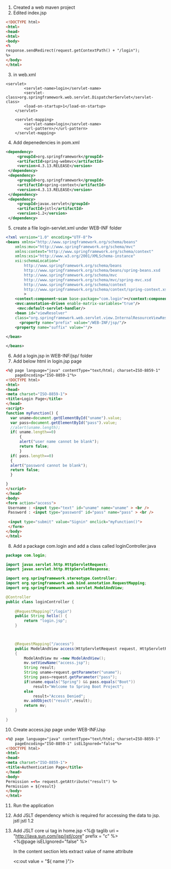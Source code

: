 1. Created a web maven project
2. Edited index.jsp

```html
<!DOCTYPE html>
<html>
<head>
<html>
<body>
<%
response.sendRedirect(request.getContextPath() + "/login");
%>
</body>
</html>

```
3. in web.xml

```
<servlet>
        <servlet-name>login</servlet-name>
        <servlet-class>org.springframework.web.servlet.DispatcherServlet</servlet-class>
        <load-on-startup>1</load-on-startup>
    </servlet>

    <servlet-mapping>
        <servlet-name>login</servlet-name>
        <url-pattern>/</url-pattern>
    </servlet-mapping>
   ``` 
   
   4. Add depenedencies in pom.xml
   
   ```xml
<dependency>
		<groupId>org.springframework</groupId>
        <artifactId>spring-webmvc</artifactId>
        <version>4.3.13.RELEASE</version>
    </dependency>
    <dependency>
		<groupId>org.springframework</groupId>
        <artifactId>spring-context</artifactId>
        <version>4.3.13.RELEASE</version>
    </dependency>
    <dependency>
		<groupId>javax.servlet</groupId>
        <artifactId>jstl</artifactId>
        <version>1.2</version>
    </dependency>
   ```
   
   5. create a file login-servlet.xml under WEB-INF folder
   
``` xml
<?xml version="1.0" encoding="UTF-8"?>
<beans xmlns="http://www.springframework.org/schema/beans"
    xmlns:mvc="http://www.springframework.org/schema/mvc"
    xmlns:context="http://www.springframework.org/schema/context"
    xmlns:xsi="http://www.w3.org/2001/XMLSchema-instance"
    xsi:schemaLocation="
        http://www.springframework.org/schema/beans
        http://www.springframework.org/schema/beans/spring-beans.xsd
        http://www.springframework.org/schema/mvc
        http://www.springframework.org/schema/mvc/spring-mvc.xsd
        http://www.springframework.org/schema/context
        http://www.springframework.org/schema/context/spring-context.xsd"
        >
    <context:component-scan base-package="com.login"></context:component-scan>
    <mvc:annotation-driven enable-matrix-variables="true"/>
     <mvc:default-servlet-handler/>
    <bean id="viewResolver"
    class="org.springframework.web.servlet.view.InternalResourceViewResolver">
      <property name="prefix" value="/WEB-INF/jsp/"/>
    <property name="suffix" value=""/>
    
</bean>

</beans>
```

6. Add a login.jsp in WEB-INF/jsp/ folder
7. Add below html in login.jsp page

```html
<%@ page language="java" contentType="text/html; charset=ISO-8859-1"
    pageEncoding="ISO-8859-1"%>
<!DOCTYPE html>
<html>
<head>
<meta charset="ISO-8859-1">
<title>Login Page</title>
</head>
<script>
function myFunction() {
  var uname=document.getElementById("uname").value;
  var pass=document.getElementById("pass").value;
  //alert(uname.length);
  if( uname.length==0)
	  {
	  alert("user name cannot be blank");
	  return false;
	  }
  if( pass.length==0)
  {
  alert("password cannot be blank");
  return false;
  }

}
</script>
</head>
<body>
<form action="access">
 Username : <input type="text" id="uname" name="uname" > <br />
 Password : <input type="password" id="pass" name="pass" > <br />
 
 <input type="submit" value="Signin" onclick="myFunction()">
 </form>
</body>
</html>
```

8. Add a package com.login and add a class called loginController.java

```java
package com.login;

import javax.servlet.http.HttpServletRequest;
import javax.servlet.http.HttpServletResponse;

import org.springframework.stereotype.Controller;
import org.springframework.web.bind.annotation.RequestMapping;
import org.springframework.web.servlet.ModelAndView;

@Controller
public class loginController {
	
	@RequestMapping("/login")
	public String hello() {
		return "login.jsp";
	}


	
	@RequestMapping("/access")
	public ModelAndView access(HttpServletRequest request, HttpServletResponse response)
	{
		ModelAndView mv =new ModelAndView();
		mv.setViewName("access.jsp");
		String result;
		String uname=request.getParameter("uname");
		String pass=request.getParameter("pass");
		if(uname.equals("Spring") && pass.equals("Boot"))
			result="Welcome to Spring Boot Project";
		else
			result="Access Denied";
		mv.addObject("result",result);
		return mv;
	}
	
}

```
10. Create access.jsp page under WEB-INF/Jsp

```html
<%@ page language="java" contentType="text/html; charset=ISO-8859-1"
    pageEncoding="ISO-8859-1" isELIgnored="false"%>
<!DOCTYPE html>
<html>
<head>
<meta charset="ISO-8859-1">
<title>Authentication Page</title>
</head>
<body>
Permission =<%= request.getAttribute("result") %>
Permission = ${result}
</body>
</html>
```

11. Run the application 

12. Add JSLT dependency which is required for accessing the data to jsp. 
    	<dependency>
	    <groupId>jstl</groupId>
	    <artifactId>jstl</artifactId>
	    <version>1.2</version>
	</dependency>
13. Add JSLT core ui tag in home.jsp
	<%@ taglib uri = "http://java.sun.com/jsp/jstl/core" prefix = "c" %>  
	<%@page isELIgnored="false" %>  

	In the content section lets extract value of name attribute

	<c:out value = "${ name }"/>
